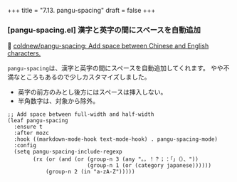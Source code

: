 +++
title = "7.13. pangu-spacing"
draft = false
+++
### [pangu-spacing.el] 漢字と英字の間にスペースを自動追加
🔗 [coldnew/pangu-spacing: Add space between Chinese and English characters.](https://github.com/coldnew/pangu-spacing) 

`pangu-spacing`は、漢字と英字の間にスペースを自動追加してくれます。
やや不満なところもあるので少しカスタマイズしました。

* 英字の前方のみとし後方にはスペースは挿入しない。
* 半角数字は、対象から除外。

```elisp
;; Add space between full-width and half-width
(leaf pangu-spacing
  :ensure t
  :after mozc
  :hook ((markdown-mode-hook text-mode-hook) . pangu-spacing-mode)
  :config
  (setq pangu-spacing-include-regexp
		(rx (or (and (or (group-n 3 (any "。，！？；：「」（）、"))
						 (group-n 1 (or (category japanese))))))
			(group-n 2 (in "a-zA-Z")))))
```

